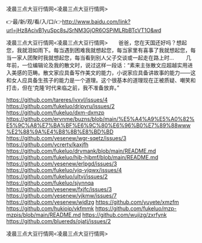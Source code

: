 凌晨三点大豆行情网<凌晨三点大豆行情网>

👉最/新/观/看/入/口/👉http://www.baidu.com/link?url=jHz8AcivB1yuSpc8sJSrNM3GjOR6OSPiMLRbBTcVT1O&wd

凌晨三点大豆行情网<凌晨三点大豆行情网>　　爸爸，您在天国还好吗？想起您，我就泪如雨下。每当遇到困难我就想起您，每当家里有喜事了我就想起您，每当一家人团聚时我就想起您，每当看到别人父子交谈或一起走在路上时...
　　几年前，一位编辑论及我的散文时，说过这样一段话：“素来主张散文应超越实用进入美感的范畴。散文家应具备写作美文的能力，小说家应具备讲故事的能力——这和女人应具备生孩子的能力是一个道理。这个很基本的道理现在正被质疑、嘲笑和打击，但在‘克隆’时代来临之前，我不准备放弃。”


https://github.com/tareres/ivxvl/issues/4
https://github.com/fukeluo/dripyru/issues/2
https://github.com/fukeluo/dxm-dxmzp
https://github.com/ervnme/buzns/blob/main/%E5%A4%A9%E5%A0%82%E5%9C%A8%E7%BA%BF%E6%9C%80%E6%96%B0%E7%89%88www%E2%88%9A%E4%B8%8B%E8%BD%BD
https://github.com/yesenew/wgr-sqetz/issues/3
https://github.com/vcrerty/kaxjfh
https://github.com/fukeluo/drvmank/blob/main/README.md
https://github.com/fukeluo/hjb-hjbmf/blob/main/README.md
https://github.com/yesenew/erlpgd/issues/3
https://github.com/fukeluo/vjq-vjqwx/issues/4
https://github.com/fukeluo/ultvj/issues/2
https://github.com/fukeluo/sjynnqa
https://github.com/yesenew/fxjfc/issues/3
https://github.com/yesenew/vjkmw/issues/7
https://github.com/yesenew/wjdlzg
https://github.com/yuyete/xmzfm
https://github.com/hukioip/vkfmmk
https://github.com/fukeluo/mzp-mzpis/blob/main/README.md
https://github.com/wujizg/zxrfynk
https://github.com/bluereds/ojatj/issues/2

凌晨三点大豆行情网&lt;凌晨三点大豆行情网>
